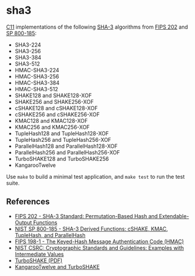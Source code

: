 # sha3

[C11][] implementations of the following [SHA-3][] algorithms from [FIPS 202][] and 
[SP 800-185][800-185]:

* SHA3-224
* SHA3-256
* SHA3-384
* SHA3-512
* HMAC-SHA3-224
* HMAC-SHA3-256
* HMAC-SHA3-384
* HMAC-SHA3-512
* SHAKE128 and SHAKE128-XOF
* SHAKE256 and SHAKE256-XOF
* cSHAKE128 and cSHAKE128-XOF
* cSHAKE256 and cSHAKE256-XOF
* KMAC128 and KMAC128-XOF
* KMAC256 and KMAC256-XOF
* TupleHash128 and TupleHash128-XOF
* TupleHash256 and TupleHash256-XOF
* ParallelHash128 and ParallelHash128-XOF
* ParallelHash256 and ParallelHash256-XOF
* TurboSHAKE128 and TurboSHAKE256
* KangarooTwelve

Use `make` to build a minimal test application, and `make test` to run
the test suite.

## References

* [FIPS 202 - SHA-3 Standard: Permutation-Based Hash and Extendable-Output Functions][FIPS 202]
* [NIST SP 800-185 - SHA-3 Derived Functions: cSHAKE, KMAC, TupleHash, and ParallelHash][800-185]
* [FIPS 198-1 - The Keyed-Hash Message Authentication Code (HMAC)][FIPS 198-1]
* [NIST CSRC: Cryptographic Standards and Guidelines: Examples with Intermediate Values][csrc-examples]
* [TurboSHAKE (PDF)][turboshake]
* [KangarooTwelve and TurboSHAKE][turboshake-ietf]

[C11]: https://en.wikipedia.org/wiki/C11_(C_standard_revision)
  "ISO/IEC 9899:2011"
[SHA-3]: https://en.wikipedia.org/wiki/SHA-3
  "Secure Hash Algorithm 3"
[FIPS 202]: https://csrc.nist.gov/pubs/fips/202/final
  "SHA-3 Standard: Permutation-Based Hash and Extendable-Output Functions"
[800-185]: https://csrc.nist.gov/pubs/sp/800/185/final
  "SHA-3 Derived Functions: cSHAKE, KMAC, TupleHash, and ParallelHash"
[FIPS 198-1]: https://csrc.nist.gov/pubs/fips/198-1/final
  "The Keyed-Hash Message Authentication Code (HMAC)"
[csrc-examples]: https://csrc.nist.gov/projects/cryptographic-standards-and-guidelines/example-values
  "NIST CSRC: Cryptographic Standards and Guidelines: Examples with Intermediate Values"
[turboshake]: https://eprint.iacr.org/2023/342.pdf
  "TurboSHAKE"
[turboshake-ietf]: https://www.ietf.org/archive/id/draft-irtf-cfrg-kangarootwelve-10.html#name-test-vectors
  "KangarooTwelve and TurboSHAKE"

